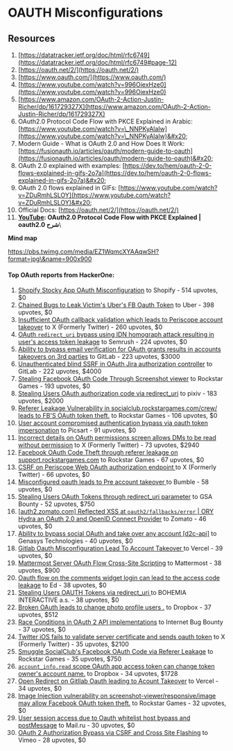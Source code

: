 # OAUTH Misconfigurations

## Resources

1. [https://datatracker.ietf.org/doc/html/rfc6749](https://datatracker.ietf.org/doc/html/rfc6749#page-12)
2. [https://oauth.net/2/](https://oauth.net/2/)
3. [https://www.oauth.com/](https://www.oauth.com/)
4. [https://www.youtube.com/watch?v=996OiexHze0](https://www.youtube.com/watch?v=996OiexHze0)
5. [https://www.amazon.com/OAuth-2-Action-Justin-Richer/dp/161729327X](https://www.amazon.com/OAuth-2-Action-Justin-Richer/dp/161729327X)
6. OAuth2.0 Protocol Code Flow with PKCE Explained in Arabic: [https://www.youtube.com/watch?v=\_NNPKyAlaIw](https://www.youtube.com/watch?v=\_NNPKyAlaIw)&#x20;
7. Modern Guide - What is OAuth 2.0 and How Does It Work: [https://fusionauth.io/articles/oauth/modern-guide-to-oauth](https://fusionauth.io/articles/oauth/modern-guide-to-oauth)&#x20;
8. OAuth 2.0 explained with examples: [https://dev.to/hem/oauth-2-0-flows-explained-in-gifs-2o7a](https://dev.to/hem/oauth-2-0-flows-explained-in-gifs-2o7a)&#x20;
9. OAuth 2.0 flows explained in GIFs: [https://www.youtube.com/watch?v=ZDuRmhLSLOY](https://www.youtube.com/watch?v=ZDuRmhLSLOY)&#x20;
10. Official Docs: [https://oauth.net/2/](https://oauth.net/2/)
11. [**YouTube**](https://www.youtube.com/watch?v=\_NNPKyAlaIw)**: OAuth2.0 Protocol Code Flow with PKCE Explained | oauth2.0 شرح**\


**Mind map**

https://pbs.twimg.com/media/EZ1WqmcXYAAqwSH?format=jpg\&name=900x900

#### Top OAuth reports from HackerOne:

1. [Shopify Stocky App OAuth Misconfiguration](https://hackerone.com/reports/740989) to Shopify - 514 upvotes, $0
2. [Chained Bugs to Leak Victim's Uber's FB Oauth Token](https://hackerone.com/reports/202781) to Uber - 398 upvotes, $0
3. [Insufficient OAuth callback validation which leads to Periscope account takeover](https://hackerone.com/reports/110293) to X (Formerly Twitter) - 260 upvotes, $0
4. [OAuth `redirect_uri` bypass using IDN homograph attack resulting in user's access token leakage](https://hackerone.com/reports/861940) to Semrush - 224 upvotes, $0
5. [Ability to bypass email verification for OAuth grants results in accounts takeovers on 3rd parties](https://hackerone.com/reports/922456) to GitLab - 223 upvotes, $3000
6. [Unauthenticated blind SSRF in OAuth Jira authorization controller](https://hackerone.com/reports/398799) to GitLab - 222 upvotes, $4000
7. [Stealing Facebook OAuth Code Through Screenshot viewer](https://hackerone.com/reports/488269) to Rockstar Games - 193 upvotes, $0
8. [Stealing Users OAuth authorization code via redirect\_uri](https://hackerone.com/reports/1861974) to pixiv - 183 upvotes, $2000
9. [Referer Leakage Vulnerability in socialclub.rockstargames.com/crew/ leads to FB'S OAuth token theft.](https://hackerone.com/reports/787160) to Rockstar Games - 106 upvotes, $0
10. [User account compromised authentication bypass via oauth token impersonation](https://hackerone.com/reports/739321) to Picsart - 91 upvotes, $0
11. [Incorrect details on OAuth permissions screen allows DMs to be read without permission](https://hackerone.com/reports/434763) to X (Formerly Twitter) - 73 upvotes, $2940
12. [Facebook OAuth Code Theft through referer leakage on support.rockstargames.com](https://hackerone.com/reports/482743) to Rockstar Games - 67 upvotes, $0
13. [CSRF on Periscope Web OAuth authorization endpoint ](https://hackerone.com/reports/215381)to X (Formerly Twitter) - 66 upvotes, $0
14. [Misconfigured oauth leads to Pre account takeover ](https://hackerone.com/reports/1074047)to Bumble - 58 upvotes, $0
15. [Stealing Users OAuth Tokens through redirect\_uri parameter](https://hackerone.com/reports/665651) to GSA Bounty - 52 upvotes, $750
16. [\[auth2.zomato.com\] Reflected XSS at `oauth2/fallbacks/error` | ORY Hydra an OAuth 2.0 and OpenID Connect Provider](https://hackerone.com/reports/456333) to Zomato - 46 upvotes, $0
17. [Ability to bypass social OAuth and take over any account \[d2c-api\]](https://hackerone.com/reports/729960) to Genasys Technologies - 40 upvotes, $0
18. [Gitlab Oauth Misconfiguration Lead To Account Takeover ](https://hackerone.com/reports/541701)to Vercel - 39 upvotes, $0
19. [Mattermost Server OAuth Flow Cross-Site Scripting](https://hackerone.com/reports/1216203) to Mattermost - 38 upvotes, $900
20. [Oauth flow on the comments widget login can lead to the access code leakage](https://hackerone.com/reports/292783) to Ed - 38 upvotes, $0
21. [Stealing Users OAUTH Tokens via redirect\_uri ](https://hackerone.com/reports/405100)to BOHEMIA INTERACTIVE a.s. - 38 upvotes, $0
22. [Broken OAuth leads to change photo profile users .](https://hackerone.com/reports/642475) to Dropbox - 37 upvotes, $512
23. [Race Conditions in OAuth 2 API implementations](https://hackerone.com/reports/55140) to Internet Bug Bounty - 37 upvotes, $0
24. [Twitter iOS fails to validate server certificate and sends oauth token](https://hackerone.com/reports/168538) to X (Formerly Twitter) - 35 upvotes, $2100
25. [Smuggle SocialClub's Facebook OAuth Code via Referer Leakage](https://hackerone.com/reports/342709) to Rockstar Games - 35 upvotes, $750
26. [`account_info.read` scope OAuth app access token can change token owner's account name.](https://hackerone.com/reports/1031240) to Dropbox - 34 upvotes, $1728
27. [Open Redirect on Gitllab Oauth leading to Acount Takeover](https://hackerone.com/reports/677617) to Vercel - 34 upvotes, $0
28. [Image Injection vulnerability on screenshot-viewer/responsive/image may allow Facebook OAuth token theft.](https://hackerone.com/reports/655288) to Rockstar Games - 32 upvotes, $0
29. [User session access due to Oauth whitelist host bypass and postMessage](https://hackerone.com/reports/875938) to Mail.ru - 30 upvotes, $0
30. [OAuth 2 Authorization Bypass via CSRF and Cross Site Flashing](https://hackerone.com/reports/136582) to Vimeo - 28 upvotes, $0
